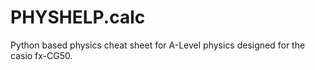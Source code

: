 # PHYSHELP.calc
Python based physics cheat sheet for A-Level physics designed for the casio fx-CG50.
